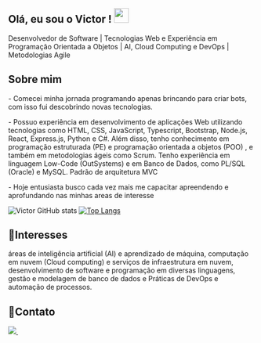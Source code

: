 ## Olá, eu sou o Victor ! <img src="https://raw.githubusercontent.com/iampavangandhi/iampavangandhi/master/gifs/Hi.gif" width="30px"></h2>
<p> Desenvolvedor de Software | Tecnologias Web e Experiência em Programação Orientada a Objetos  |  AI, Cloud Computing e DevOps | Metodologias Agile  </p>

## Sobre mim 
<p> - Comecei minha jornada programando apenas brincando para criar bots, com isso fui descobrindo novas tecnologias.</p>
<p> - Possuo experiência em desenvolvimento de aplicações Web utilizando tecnologias como HTML, CSS, JavaScript, Typescript, Bootstrap, Node.js, React, Express.js, Python e C#. Além disso, tenho conhecimento em programação estruturada (PE) e programação orientada a objetos (POO) , e também em metodologias ágeis como Scrum. Tenho experiência em linguagem Low-Code (OutSystems) e em Banco de Dados, como PL/SQL (Oracle) e MySQL. Padrão de arquitetura MVC   </p>
<p> - Hoje entusiasta busco cada vez mais me capacitar apreendendo e aprofundando nas minhas areas de interesse </p>

![Victor GitHub stats](https://github-readme-stats.vercel.app/api?username=victor-vrg&show_icons=true&theme=dracula)
[![Top Langs](https://github-readme-stats.vercel.app/api/top-langs/?username=victor-vrg&layout=compact)](https://github.com/anuraghazra/github-readme-stats)


## 🎯Interesses
<p> áreas de inteligência artificial (AI) e aprendizado de máquina, computação em nuvem (Cloud computing) e serviços de infraestrutura em nuvem, desenvolvimento de software e programação em diversas linguagens, gestão e modelagem de banco de dados e Práticas de DevOps e automação de processos. </p>


## 💌Contato
<p align='left'>
  
  <a href="https://www.linkedin.com/in/victorvrg/">
    <img src="https://img.shields.io/badge/linkedin-%230077B5.svg?&style=for-the-badge&logo=linkedin&logoColor=white" />
  </a>&nbsp;&nbsp;
 
</p>
